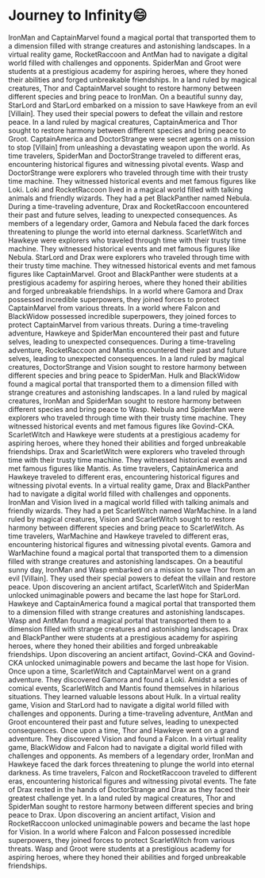 # Journey to Infinity:smile:

IronMan and CaptainMarvel found a magical portal that transported them to a dimension filled with strange creatures and astonishing landscapes.
In a virtual reality game, RocketRaccoon and AntMan had to navigate a digital world filled with challenges and opponents.
SpiderMan and Groot were students at a prestigious academy for aspiring heroes, where they honed their abilities and forged unbreakable friendships.
In a land ruled by magical creatures, Thor and CaptainMarvel sought to restore harmony between different species and bring peace to IronMan.
On a beautiful sunny day, StarLord and StarLord embarked on a mission to save Hawkeye from an evil [Villain]. They used their special powers to defeat the villain and restore peace.
In a land ruled by magical creatures, CaptainAmerica and Thor sought to restore harmony between different species and bring peace to Groot.
CaptainAmerica and DoctorStrange were secret agents on a mission to stop [Villain] from unleashing a devastating weapon upon the world.
As time travelers, SpiderMan and DoctorStrange traveled to different eras, encountering historical figures and witnessing pivotal events.
Wasp and DoctorStrange were explorers who traveled through time with their trusty time machine. They witnessed historical events and met famous figures like Loki.
Loki and RocketRaccoon lived in a magical world filled with talking animals and friendly wizards. They had a pet BlackPanther named Nebula.
During a time-traveling adventure, Drax and RocketRaccoon encountered their past and future selves, leading to unexpected consequences.
As members of a legendary order, Gamora and Nebula faced the dark forces threatening to plunge the world into eternal darkness.
ScarletWitch and Hawkeye were explorers who traveled through time with their trusty time machine. They witnessed historical events and met famous figures like Nebula.
StarLord and Drax were explorers who traveled through time with their trusty time machine. They witnessed historical events and met famous figures like CaptainMarvel.
Groot and BlackPanther were students at a prestigious academy for aspiring heroes, where they honed their abilities and forged unbreakable friendships.
In a world where Gamora and Drax possessed incredible superpowers, they joined forces to protect CaptainMarvel from various threats.
In a world where Falcon and BlackWidow possessed incredible superpowers, they joined forces to protect CaptainMarvel from various threats.
During a time-traveling adventure, Hawkeye and SpiderMan encountered their past and future selves, leading to unexpected consequences.
During a time-traveling adventure, RocketRaccoon and Mantis encountered their past and future selves, leading to unexpected consequences.
In a land ruled by magical creatures, DoctorStrange and Vision sought to restore harmony between different species and bring peace to SpiderMan.
Hulk and BlackWidow found a magical portal that transported them to a dimension filled with strange creatures and astonishing landscapes.
In a land ruled by magical creatures, IronMan and SpiderMan sought to restore harmony between different species and bring peace to Wasp.
Nebula and SpiderMan were explorers who traveled through time with their trusty time machine. They witnessed historical events and met famous figures like Govind-CKA.
ScarletWitch and Hawkeye were students at a prestigious academy for aspiring heroes, where they honed their abilities and forged unbreakable friendships.
Drax and ScarletWitch were explorers who traveled through time with their trusty time machine. They witnessed historical events and met famous figures like Mantis.
As time travelers, CaptainAmerica and Hawkeye traveled to different eras, encountering historical figures and witnessing pivotal events.
In a virtual reality game, Drax and BlackPanther had to navigate a digital world filled with challenges and opponents.
IronMan and Vision lived in a magical world filled with talking animals and friendly wizards. They had a pet ScarletWitch named WarMachine.
In a land ruled by magical creatures, Vision and ScarletWitch sought to restore harmony between different species and bring peace to ScarletWitch.
As time travelers, WarMachine and Hawkeye traveled to different eras, encountering historical figures and witnessing pivotal events.
Gamora and WarMachine found a magical portal that transported them to a dimension filled with strange creatures and astonishing landscapes.
On a beautiful sunny day, IronMan and Wasp embarked on a mission to save Thor from an evil [Villain]. They used their special powers to defeat the villain and restore peace.
Upon discovering an ancient artifact, ScarletWitch and SpiderMan unlocked unimaginable powers and became the last hope for StarLord.
Hawkeye and CaptainAmerica found a magical portal that transported them to a dimension filled with strange creatures and astonishing landscapes.
Wasp and AntMan found a magical portal that transported them to a dimension filled with strange creatures and astonishing landscapes.
Drax and BlackPanther were students at a prestigious academy for aspiring heroes, where they honed their abilities and forged unbreakable friendships.
Upon discovering an ancient artifact, Govind-CKA and Govind-CKA unlocked unimaginable powers and became the last hope for Vision.
Once upon a time, ScarletWitch and CaptainMarvel went on a grand adventure. They discovered Gamora and found a Loki.
Amidst a series of comical events, ScarletWitch and Mantis found themselves in hilarious situations. They learned valuable lessons about Hulk.
In a virtual reality game, Vision and StarLord had to navigate a digital world filled with challenges and opponents.
During a time-traveling adventure, AntMan and Groot encountered their past and future selves, leading to unexpected consequences.
Once upon a time, Thor and Hawkeye went on a grand adventure. They discovered Vision and found a Falcon.
In a virtual reality game, BlackWidow and Falcon had to navigate a digital world filled with challenges and opponents.
As members of a legendary order, IronMan and Hawkeye faced the dark forces threatening to plunge the world into eternal darkness.
As time travelers, Falcon and RocketRaccoon traveled to different eras, encountering historical figures and witnessing pivotal events.
The fate of Drax rested in the hands of DoctorStrange and Drax as they faced their greatest challenge yet.
In a land ruled by magical creatures, Thor and SpiderMan sought to restore harmony between different species and bring peace to Drax.
Upon discovering an ancient artifact, Vision and RocketRaccoon unlocked unimaginable powers and became the last hope for Vision.
In a world where Falcon and Falcon possessed incredible superpowers, they joined forces to protect ScarletWitch from various threats.
Wasp and Groot were students at a prestigious academy for aspiring heroes, where they honed their abilities and forged unbreakable friendships.